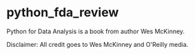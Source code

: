 # python_fda_review
Python for Data Analysis is a book from author Wes McKinney.

Disclaimer:
All credit goes to Wes McKinney and O'Reilly media.
